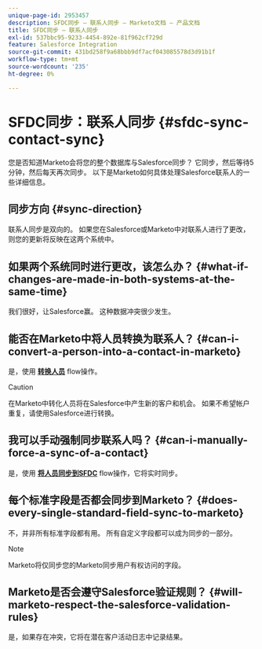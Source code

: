 ```yaml
---
unique-page-id: 2953457
description: SFDC同步 — 联系人同步 — Marketo文档 — 产品文档
title: SFDC同步 — 联系人同步
exl-id: 537bbc95-9233-4454-892e-81f962cf729d
feature: Salesforce Integration
source-git-commit: 431bd258f9a68bbb9df7acf043085578d3d91b1f
workflow-type: tm+mt
source-wordcount: '235'
ht-degree: 0%

---
```


# SFDC同步：联系人同步 {#sfdc-sync-contact-sync}

您是否知道Marketo会将您的整个数据库与Salesforce同步？ 它同步，然后等待5分钟，然后每天再次同步。 以下是Marketo如何具体处理Salesforce联系人的一些详细信息。

## 同步方向 {#sync-direction}

联系人同步是双向的。 如果您在Salesforce或Marketo中对联系人进行了更改，则您的更新将反映在这两个系统中。

## 如果两个系统同时进行更改，该怎么办？ {#what-if-changes-are-made-in-both-systems-at-the-same-time}

我们很好，让Salesforce赢。 这种数据冲突很少发生。

## 能否在Marketo中将人员转换为联系人？ {#can-i-convert-a-person-into-a-contact-in-marketo}

是，使用 **[转换人员](/help/marketo/product-docs/core-marketo-concepts/smart-campaigns/flow-actions/convert-person.md)** flow操作。

>[!CAUTION]
>
>在Marketo中转化人员将在Salesforce中产生新的客户和机会。 如果不希望帐户重复，请使用Salesforce进行转换。

## 我可以手动强制同步联系人吗？ {#can-i-manually-force-a-sync-of-a-contact}

是，使用 **[将人员同步到SFDC](/help/marketo/product-docs/core-marketo-concepts/smart-campaigns/salesforce-flow-actions/sync-person-to-sfdc.md)** flow操作，它将实时同步。

## 每个标准字段是否都会同步到Marketo？ {#does-every-single-standard-field-sync-to-marketo}

不，并非所有标准字段都有用。 所有自定义字段都可以成为同步的一部分。

>[!NOTE]
>
>Marketo将仅同步您的Marketo同步用户有权访问的字段。

## Marketo是否会遵守Salesforce验证规则？ {#will-marketo-respect-the-salesforce-validation-rules}

是，如果存在冲突，它将在潜在客户活动日志中记录结果。
